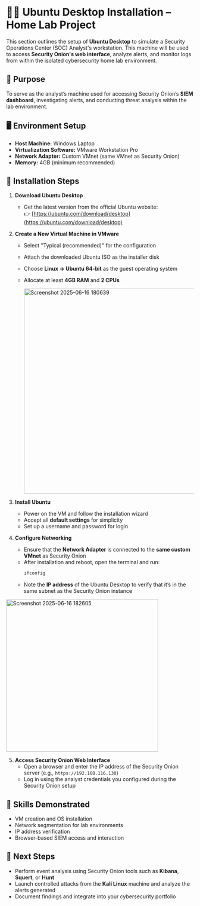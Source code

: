 # 🧑‍💻 Ubuntu Desktop Installation – Home Lab Project

This section outlines the setup of **Ubuntu Desktop** to simulate a Security Operations Center (SOC) Analyst's workstation. This machine will be used to access **Security Onion's web interface**, analyze alerts, and monitor logs from within the isolated cybersecurity home lab environment.

## 📌 Purpose

To serve as the analyst’s machine used for accessing Security Onion’s **SIEM dashboard**, investigating alerts, and conducting threat analysis within the lab environment.

## 🖥️ Environment Setup

- **Host Machine:** Windows Laptop  
- **Virtualization Software:** VMware Workstation Pro  
- **Network Adapter:** Custom VMnet (same VMnet as Security Onion)  
- **Memory:** 4GB (minimum recommended)

## 🔧 Installation Steps

1. **Download Ubuntu Desktop**
   - Get the latest version from the official Ubuntu website:  
     👉 [https://ubuntu.com/download/desktop](https://ubuntu.com/download/desktop)

2. **Create a New Virtual Machine in VMware**
   - Select "Typical (recommended)" for the configuration
   - Attach the downloaded Ubuntu ISO as the installer disk
   - Choose **Linux → Ubuntu 64-bit** as the guest operating system
   - Allocate at least **4GB RAM** and **2 CPUs**
  
     <img width="549" alt="Screenshot 2025-06-16 180639" src="https://github.com/user-attachments/assets/497562ae-31aa-4059-901d-c6012daac7fa" />
     

3. **Install Ubuntu**
   - Power on the VM and follow the installation wizard
   - Accept all **default settings** for simplicity
   - Set up a username and password for login

4. **Configure Networking**
   - Ensure that the **Network Adapter** is connected to the **same custom VMnet** as Security Onion
   - After installation and reboot, open the terminal and run:
     ```bash
     ifconfig
     ```
   - Note the **IP address** of the Ubuntu Desktop to verify that it’s in the same subnet as the Security Onion instance

  <img width="408" alt="Screenshot 2025-06-16 182605" src="https://github.com/user-attachments/assets/269126eb-0106-4b33-b733-7d3e4402e59b" />

     
5. **Access Security Onion Web Interface**
   - Open a browser and enter the IP address of the Security Onion server (e.g., `https://192.168.116.130`)
   - Log in using the analyst credentials you configured during the Security Onion setup

## 🧠 Skills Demonstrated

- VM creation and OS installation
- Network segmentation for lab environments
- IP address verification
- Browser-based SIEM access and interaction

## 📁 Next Steps

- Perform event analysis using Security Onion tools such as **Kibana**, **Squert**, or **Hunt**
- Launch controlled attacks from the **Kali Linux** machine and analyze the alerts generated
- Document findings and integrate into your cybersecurity portfolio
